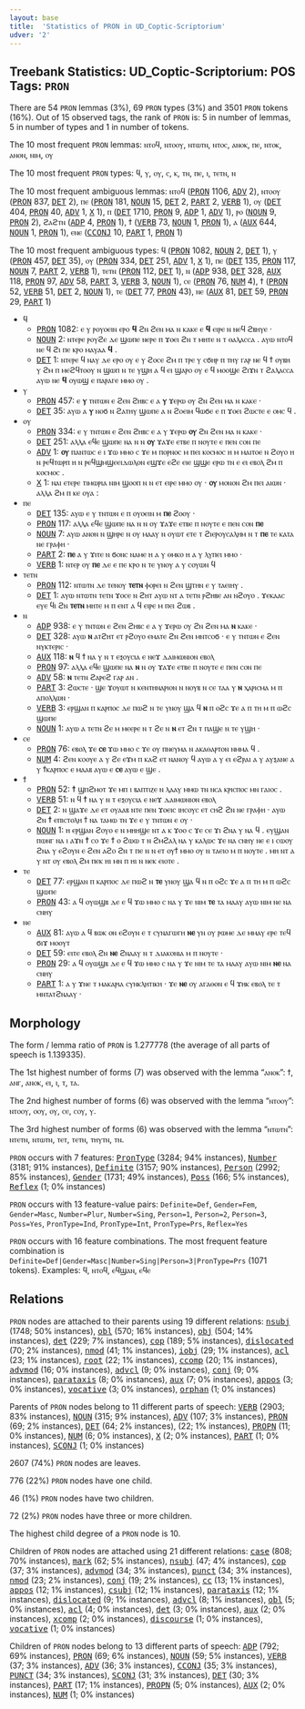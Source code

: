 ```yaml
---
layout: base
title:  'Statistics of PRON in UD_Coptic-Scriptorium'
udver: '2'
---
```


## Treebank Statistics: UD_Coptic-Scriptorium: POS Tags: `PRON`

There are 54 `PRON` lemmas (3%), 69 `PRON` types (3%) and 3501 `PRON` tokens (16%).
Out of 15 observed tags, the rank of `PRON` is: 5 in number of lemmas, 5 in number of types and 1 in number of tokens.

The 10 most frequent `PRON` lemmas: ⲛⲧⲟϥ, ⲛⲧⲟⲟⲩ, ⲛⲧⲱⲧⲛ, ⲛⲧⲟⲥ, ⲁⲛⲟⲕ, ⲡⲉ, ⲛⲧⲟⲕ, ⲁⲛⲟⲛ, ⲛⲓⲙ, ⲟⲩ

The 10 most frequent `PRON` types:  ϥ, ⲩ, ⲟⲩ, ⲥ, ⲕ, ⲧⲛ, ⲡⲉ, ⲓ, ⲧⲉⲧⲛ, ⲛ

The 10 most frequent ambiguous lemmas: ⲛⲧⲟϥ (<tt><a href="cop_scriptorium-pos-PRON.html">PRON</a></tt> 1106, <tt><a href="cop_scriptorium-pos-ADV.html">ADV</a></tt> 2), ⲛⲧⲟⲟⲩ (<tt><a href="cop_scriptorium-pos-PRON.html">PRON</a></tt> 837, <tt><a href="cop_scriptorium-pos-DET.html">DET</a></tt> 2), ⲡⲉ (<tt><a href="cop_scriptorium-pos-PRON.html">PRON</a></tt> 181, <tt><a href="cop_scriptorium-pos-NOUN.html">NOUN</a></tt> 15, <tt><a href="cop_scriptorium-pos-DET.html">DET</a></tt> 2, <tt><a href="cop_scriptorium-pos-PART.html">PART</a></tt> 2, <tt><a href="cop_scriptorium-pos-VERB.html">VERB</a></tt> 1), ⲟⲩ (<tt><a href="cop_scriptorium-pos-DET.html">DET</a></tt> 404, <tt><a href="cop_scriptorium-pos-PRON.html">PRON</a></tt> 40, <tt><a href="cop_scriptorium-pos-ADV.html">ADV</a></tt> 1, <tt><a href="cop_scriptorium-pos-X.html">X</a></tt> 1), ⲡ (<tt><a href="cop_scriptorium-pos-DET.html">DET</a></tt> 1710, <tt><a href="cop_scriptorium-pos-PRON.html">PRON</a></tt> 9, <tt><a href="cop_scriptorium-pos-ADP.html">ADP</a></tt> 1, <tt><a href="cop_scriptorium-pos-ADV.html">ADV</a></tt> 1), ⲣⲟ (<tt><a href="cop_scriptorium-pos-NOUN.html">NOUN</a></tt> 9, <tt><a href="cop_scriptorium-pos-PRON.html">PRON</a></tt> 2), ϩⲁϩⲧⲛ (<tt><a href="cop_scriptorium-pos-ADP.html">ADP</a></tt> 4, <tt><a href="cop_scriptorium-pos-PRON.html">PRON</a></tt> 1), ϯ (<tt><a href="cop_scriptorium-pos-VERB.html">VERB</a></tt> 73, <tt><a href="cop_scriptorium-pos-NOUN.html">NOUN</a></tt> 1, <tt><a href="cop_scriptorium-pos-PRON.html">PRON</a></tt> 1), ⲁ (<tt><a href="cop_scriptorium-pos-AUX.html">AUX</a></tt> 644, <tt><a href="cop_scriptorium-pos-NOUN.html">NOUN</a></tt> 1, <tt><a href="cop_scriptorium-pos-PRON.html">PRON</a></tt> 1), ⲉⲛⲉ (<tt><a href="cop_scriptorium-pos-CCONJ.html">CCONJ</a></tt> 10, <tt><a href="cop_scriptorium-pos-PART.html">PART</a></tt> 1, <tt><a href="cop_scriptorium-pos-PRON.html">PRON</a></tt> 1)

The 10 most frequent ambiguous types:  ϥ (<tt><a href="cop_scriptorium-pos-PRON.html">PRON</a></tt> 1082, <tt><a href="cop_scriptorium-pos-NOUN.html">NOUN</a></tt> 2, <tt><a href="cop_scriptorium-pos-DET.html">DET</a></tt> 1), ⲩ (<tt><a href="cop_scriptorium-pos-PRON.html">PRON</a></tt> 457, <tt><a href="cop_scriptorium-pos-DET.html">DET</a></tt> 35), ⲟⲩ (<tt><a href="cop_scriptorium-pos-PRON.html">PRON</a></tt> 334, <tt><a href="cop_scriptorium-pos-DET.html">DET</a></tt> 251, <tt><a href="cop_scriptorium-pos-ADV.html">ADV</a></tt> 1, <tt><a href="cop_scriptorium-pos-X.html">X</a></tt> 1), ⲡⲉ (<tt><a href="cop_scriptorium-pos-DET.html">DET</a></tt> 135, <tt><a href="cop_scriptorium-pos-PRON.html">PRON</a></tt> 117, <tt><a href="cop_scriptorium-pos-NOUN.html">NOUN</a></tt> 7, <tt><a href="cop_scriptorium-pos-PART.html">PART</a></tt> 2, <tt><a href="cop_scriptorium-pos-VERB.html">VERB</a></tt> 1), ⲧⲉⲧⲛ (<tt><a href="cop_scriptorium-pos-PRON.html">PRON</a></tt> 112, <tt><a href="cop_scriptorium-pos-DET.html">DET</a></tt> 1), ⲛ (<tt><a href="cop_scriptorium-pos-ADP.html">ADP</a></tt> 938, <tt><a href="cop_scriptorium-pos-DET.html">DET</a></tt> 328, <tt><a href="cop_scriptorium-pos-AUX.html">AUX</a></tt> 118, <tt><a href="cop_scriptorium-pos-PRON.html">PRON</a></tt> 97, <tt><a href="cop_scriptorium-pos-ADV.html">ADV</a></tt> 58, <tt><a href="cop_scriptorium-pos-PART.html">PART</a></tt> 3, <tt><a href="cop_scriptorium-pos-VERB.html">VERB</a></tt> 3, <tt><a href="cop_scriptorium-pos-NOUN.html">NOUN</a></tt> 1), ⲥⲉ (<tt><a href="cop_scriptorium-pos-PRON.html">PRON</a></tt> 76, <tt><a href="cop_scriptorium-pos-NUM.html">NUM</a></tt> 4), ϯ (<tt><a href="cop_scriptorium-pos-PRON.html">PRON</a></tt> 52, <tt><a href="cop_scriptorium-pos-VERB.html">VERB</a></tt> 51, <tt><a href="cop_scriptorium-pos-DET.html">DET</a></tt> 2, <tt><a href="cop_scriptorium-pos-NOUN.html">NOUN</a></tt> 1), ⲧⲉ (<tt><a href="cop_scriptorium-pos-DET.html">DET</a></tt> 77, <tt><a href="cop_scriptorium-pos-PRON.html">PRON</a></tt> 43), ⲛⲉ (<tt><a href="cop_scriptorium-pos-AUX.html">AUX</a></tt> 81, <tt><a href="cop_scriptorium-pos-DET.html">DET</a></tt> 59, <tt><a href="cop_scriptorium-pos-PRON.html">PRON</a></tt> 29, <tt><a href="cop_scriptorium-pos-PART.html">PART</a></tt> 1)


* ϥ
  * <tt><a href="cop_scriptorium-pos-PRON.html">PRON</a></tt> 1082: ⲉ ⲩ ⲣⲟⲩⲟⲉⲓⲛ ⲉⲣⲟ <b>ϥ</b> ϩⲛ ϩⲉⲛ ⲙⲁ ⲛ ⲕⲁⲕⲉ ⲉ <b>ϥ</b> ⲉⲓⲣⲉ ⲛ ⲛⲉϥ ϩⲃⲏⲩⲉ ·
  * <tt><a href="cop_scriptorium-pos-NOUN.html">NOUN</a></tt> 2: ⲛⲧⲉⲣⲉ ⲣⲟⲩϩⲉ ⲇⲉ ϣⲱⲡⲉ ⲛⲉⲣⲉ ⲡ ϫⲟⲉⲓ ϩⲛ ⲧ ⲙⲏⲧⲉ ⲛ ⲧ ⲑⲁⲗⲁⲥⲥⲁ . ⲁⲩⲱ ⲛⲧⲟϥ ⲛⲉ ϥ ϩⲓ ⲡⲉ ⲕⲣⲟ ⲙⲁⲩⲁⲁ <b>ϥ</b> .
  * <tt><a href="cop_scriptorium-pos-DET.html">DET</a></tt> 1: ⲛⲧⲉⲣⲉ ϥ ⲛⲁⲩ ⲇⲉ ⲉⲣⲟ ⲟⲩ ⲉ ⲩ ϩⲟⲥⲉ ϩⲙ ⲡ ⲧⲣⲉ ⲩ ⲥϭⲏⲣ ⲡ ⲧⲏⲩ ⲅⲁⲣ ⲛⲉ ϥ ϯ ⲟⲩⲃⲏ ⲩ ϩⲙ ⲡ ⲙⲉϩϥⲧⲟⲟⲩ ⲛ ϣⲱⲡ ⲛ ⲧⲉ ⲩϣⲏ ⲁ ϥ ⲉⲓ ϣⲁⲣⲟ ⲟⲩ ⲉ ϥ ⲙⲟⲟϣⲉ ϩⲓϫⲛ ⲧ ϩⲁⲗⲁⲥⲥⲁ ⲁⲩⲱ ⲛⲉ <b>ϥ</b> ⲟⲩⲱϣ ⲉ ⲡⲁⲣⲁⲅⲉ ⲙⲙⲟ ⲟⲩ .
* ⲩ
  * <tt><a href="cop_scriptorium-pos-PRON.html">PRON</a></tt> 457: ⲉ <b>ⲩ</b> ⲧⲛⲧⲱⲛ ⲉ ϩⲉⲛ ϩⲏⲃⲥ ⲉ ⲁ <b>ⲩ</b> ϫⲉⲣⲱ ⲟⲩ ϩⲛ ϩⲉⲛ ⲙⲁ ⲛ ⲕⲁⲕⲉ ·
  * <tt><a href="cop_scriptorium-pos-DET.html">DET</a></tt> 35: ⲁⲩⲱ ⲁ <b>ⲩ</b> ⲛⲟϭ ⲛ ϩⲁⲧⲏⲩ ϣⲱⲡⲉ ⲁ ⲛ ϩⲟⲉⲓⲙ ϥⲱϭⲉ ⲉ ⲡ ϫⲟⲉⲓ ϩⲱⲥⲧⲉ ⲉ ⲟⲙⲥ ϥ .
* ⲟⲩ
  * <tt><a href="cop_scriptorium-pos-PRON.html">PRON</a></tt> 334: ⲉ ⲩ ⲧⲛⲧⲱⲛ ⲉ ϩⲉⲛ ϩⲏⲃⲥ ⲉ ⲁ ⲩ ϫⲉⲣⲱ <b>ⲟⲩ</b> ϩⲛ ϩⲉⲛ ⲙⲁ ⲛ ⲕⲁⲕⲉ ·
  * <tt><a href="cop_scriptorium-pos-DET.html">DET</a></tt> 251: ⲁⲗⲗⲁ ⲉϥⲉ ϣⲱⲡⲉ ⲛⲁ ⲛ ⲛ <b>ⲟⲩ</b> ϫⲁϫⲉ ⲉⲧⲃⲉ ⲡ ⲛⲟⲩⲧⲉ ⲉ ⲡⲉⲛ ⲥⲟⲛ ⲡⲉ
  * <tt><a href="cop_scriptorium-pos-ADV.html">ADV</a></tt> 1: <b>ⲟⲩ</b> ⲡⲁⲛⲧⲱⲥ ⲉ ⲓ ϫⲱ ⲙⲙⲟ ⲥ ϫⲉ ⲙ ⲡⲟⲣⲛⲟⲥ ⲙ ⲡⲉⲓ ⲕⲟⲥⲙⲟⲥ ⲏ ⲙ ⲙⲁⲓⲧⲟⲉ ⲛ ϩⲟⲩⲟ ⲏ ⲛ ⲣⲉϥⲧⲱⲣⲡ ⲏ ⲛ ⲣⲉϥϣⲙϣⲉⲉⲓⲇⲱⲗⲟⲛ ⲉϣϫⲉ ⲉϩⲉ ⲉⲓⲉ ϣϣⲉ ⲉⲣⲱ ⲧⲛ ⲉ ⲉⲓ ⲉⲃⲟⲗ ϩⲙ ⲡ ⲕⲟⲥⲙⲟⲥ .
  * <tt><a href="cop_scriptorium-pos-X.html">X</a></tt> 1: ⲛⲁⲓ ⲉⲧⲉⲣⲉ ⲧⲓⲙⲱⲣⲓⲁ ⲛⲓⲙ ϣⲟⲟⲡ ⲛ ⲛ ⲉⲧ ⲉⲓⲣⲉ ⲙⲙⲟ ⲟⲩ · <b>ⲟⲩ</b> ⲙⲟⲛⲟⲛ ϩⲙ ⲡⲉⲓ ⲁⲓⲱⲛ · ⲁⲗⲗⲁ ϩⲙ ⲡ ⲕⲉ ⲟⲩⲁ :
* ⲡⲉ
  * <tt><a href="cop_scriptorium-pos-DET.html">DET</a></tt> 135: ⲁⲩⲱ ⲉ ⲩ ⲧⲛⲧⲱⲛ ⲉ ⲡ ⲟⲩⲟⲉⲓⲛ ⲙ <b>ⲡⲉ</b> ϩⲟⲟⲩ ·
  * <tt><a href="cop_scriptorium-pos-PRON.html">PRON</a></tt> 117: ⲁⲗⲗⲁ ⲉϥⲉ ϣⲱⲡⲉ ⲛⲁ ⲛ ⲛ ⲟⲩ ϫⲁϫⲉ ⲉⲧⲃⲉ ⲡ ⲛⲟⲩⲧⲉ ⲉ ⲡⲉⲛ ⲥⲟⲛ <b>ⲡⲉ</b>
  * <tt><a href="cop_scriptorium-pos-NOUN.html">NOUN</a></tt> 7: ⲁⲩⲱ ⲁⲛⲟⲛ ⲛ ϣⲏⲣⲉ ⲛ ⲟⲩ ⲙⲁⲁⲩ ⲛ ⲟⲩⲱⲧ ⲉⲧⲉ ⲧ ϩⲓⲉⲣⲟⲩⲥⲁⲗⲏⲙ ⲛ ⲧ <b>ⲡⲉ</b> ⲧⲉ ⲕⲁⲧⲁ ⲛⲉ ⲅⲣⲁⲫⲏ ·
  * <tt><a href="cop_scriptorium-pos-PART.html">PART</a></tt> 2: <b>ⲡⲉ</b> ⲁ ⲩ ϫⲓⲧⲉ ⲛ ϭⲟⲛⲥ ⲛⲁⲙⲉ ⲏ ⲁ ⲩ ⲑⲙⲕⲟ ⲏ ⲁ ⲩ ⲗⲩⲡⲉⲓ ⲙⲙⲟ ·
  * <tt><a href="cop_scriptorium-pos-VERB.html">VERB</a></tt> 1: ⲛⲧⲉⲣ ⲟⲩ <b>ⲡⲉ</b> ⲇⲉ ⲉ ⲡⲉ ⲕⲣⲟ ⲛ ⲧⲉ ⲩⲛⲟⲩ ⲁ ⲩ ⲥⲟⲩⲱⲛ ϥ
* ⲧⲉⲧⲛ
  * <tt><a href="cop_scriptorium-pos-PRON.html">PRON</a></tt> 112: ⲛⲧⲱⲧⲛ ⲇⲉ ⲧⲉⲛⲟⲩ <b>ⲧⲉⲧⲛ</b> ⲫⲟⲣⲉⲓ ⲛ ϩⲉⲛ ϣⲧⲏⲛ ⲉ ⲩ ⲧⲁⲉⲓⲏⲩ .
  * <tt><a href="cop_scriptorium-pos-DET.html">DET</a></tt> 1: ⲁⲩⲱ ⲛⲧⲱⲧⲛ ⲧⲉⲧⲛ ϫⲟⲥⲉ ⲛ ϩⲏⲧ ⲁⲩⲱ ⲛⲧ ⲁ ⲧⲉⲧⲛ ⲣϩⲏⲃⲉ ⲁⲛ ⲛϩⲟⲩⲟ . ϫⲉⲕⲁⲁⲥ ⲉⲩⲉ ϥⲓ ϩⲛ <b>ⲧⲉⲧⲛ</b> ⲙⲏⲧⲉ ⲙ ⲡ ⲉⲛⲧ ⲁ ϥ ⲉⲓⲣⲉ ⲙ ⲡⲉⲓ ϩⲱⲃ .
* ⲛ
  * <tt><a href="cop_scriptorium-pos-ADP.html">ADP</a></tt> 938: ⲉ ⲩ ⲧⲛⲧⲱⲛ ⲉ ϩⲉⲛ ϩⲏⲃⲥ ⲉ ⲁ ⲩ ϫⲉⲣⲱ ⲟⲩ ϩⲛ ϩⲉⲛ ⲙⲁ <b>ⲛ</b> ⲕⲁⲕⲉ ·
  * <tt><a href="cop_scriptorium-pos-DET.html">DET</a></tt> 328: ⲁⲩⲱ <b>ⲛ</b> ⲁⲧϩⲏⲧ ⲉⲧ ⲣϩⲟⲩⲟ ⲉⲙⲁⲧⲉ ϩⲛ ϩⲉⲛ ⲙⲛⲧⲥⲟϭ · ⲉ ⲩ ⲧⲛⲧⲱⲛ ⲉ ϩⲉⲛ ⲛⲩⲕⲧⲉⲣⲓⲥ ·
  * <tt><a href="cop_scriptorium-pos-AUX.html">AUX</a></tt> 118: <b>ⲛ</b> ϥ ϯ ⲛⲁ ⲩ ⲛ ⲧ ⲉⲝⲟⲩⲥⲓⲁ ⲉ ⲛⲉϫ ⲇⲁⲓⲙⲱⲛⲓⲟⲛ ⲉⲃⲟⲗ
  * <tt><a href="cop_scriptorium-pos-PRON.html">PRON</a></tt> 97: ⲁⲗⲗⲁ ⲉϥⲉ ϣⲱⲡⲉ ⲛⲁ <b>ⲛ</b> ⲛ ⲟⲩ ϫⲁϫⲉ ⲉⲧⲃⲉ ⲡ ⲛⲟⲩⲧⲉ ⲉ ⲡⲉⲛ ⲥⲟⲛ ⲡⲉ
  * <tt><a href="cop_scriptorium-pos-ADV.html">ADV</a></tt> 58: <b>ⲛ</b> ⲧⲉⲧⲛ ϩⲁⲣⲉϩ ⲅⲁⲣ ⲁⲛ .
  * <tt><a href="cop_scriptorium-pos-PART.html">PART</a></tt> 3: ϩⲱⲥⲧⲉ · ϣⲉ ϫⲟⲩⲱⲧ ⲛ ⲕⲉⲛⲧⲏⲛⲁⲣⲓⲟⲛ ⲛ ⲛⲟⲩⲃ ⲛ ⲥⲉ ⲧⲁⲁ ⲩ <b>ⲛ</b> ⲭⲁⲣⲓⲥⲙⲁ ⲙ ⲡ ⲁⲡⲟⲗⲗⲱⲛ ·
  * <tt><a href="cop_scriptorium-pos-VERB.html">VERB</a></tt> 3: ⲉⲣϣⲁⲛ ⲡ ⲕⲁⲣⲡⲟⲥ ⲇⲉ ⲡⲱϩ ⲛ ⲧⲉ ⲩⲛⲟⲩ ϣⲁ ϥ <b>ⲛ</b> ⲡ ⲟϩⲥ ϫⲉ ⲁ ⲡ ⲧⲏ ⲙ ⲡ ⲱϩⲥ ϣⲱⲡⲉ
  * <tt><a href="cop_scriptorium-pos-NOUN.html">NOUN</a></tt> 1: ⲁⲩⲱ ⲁ ⲧⲉⲧⲛ ϩⲉ ⲙ ⲙⲉⲉⲣⲉ ⲛ ⲧ ϩⲉ ⲛ <b>ⲛ</b> ⲉⲧ ϩⲛ ⲧ ⲡⲁϣⲉ ⲛ ⲧⲉ ⲩϣⲏ ·
* ⲥⲉ
  * <tt><a href="cop_scriptorium-pos-PRON.html">PRON</a></tt> 76: ⲉⲃⲟⲗ ϫⲉ <b>ⲥⲉ</b> ϫⲱ ⲙⲙⲟ ⲥ ϫⲉ ⲟⲩ ⲡⲛⲉⲩⲙⲁ ⲛ ⲁⲕⲁⲑⲁⲣⲧⲟⲛ ⲛⲙⲙⲁ ϥ .
  * <tt><a href="cop_scriptorium-pos-NUM.html">NUM</a></tt> 4: ϩⲉⲛ ⲕⲟⲟⲩⲉ ⲁ ⲩ ϩⲉ ⲉϫⲙ ⲡ ⲕⲁϩ ⲉⲧ ⲛⲁⲛⲟⲩ ϥ ⲁⲩⲱ ⲁ ⲩ ⲉⲓ ⲉϩⲣⲁⲓ ⲁ ⲩ ⲁⲩⲝⲁⲛⲉ ⲁ ⲩ ϯⲕⲁⲣⲡⲟⲥ ⲉ ⲙⲁⲁⲃ ⲁⲩⲱ ⲉ <b>ⲥⲉ</b> ⲁⲩⲱ ⲉ ϣⲉ .
* ϯ
  * <tt><a href="cop_scriptorium-pos-PRON.html">PRON</a></tt> 52: <b>ϯ</b> ϣⲡϩⲙⲟⲧ ϫⲉ ⲙⲡ ⲓ ⲃⲁⲡⲧⲓⲍⲉ ⲛ ⲗⲁⲁⲩ ⲙⲙⲱ ⲧⲛ ⲛⲥⲁ ⲕⲣⲓⲥⲡⲟⲥ ⲙⲛ ⲅⲁⲓⲟⲥ .
  * <tt><a href="cop_scriptorium-pos-VERB.html">VERB</a></tt> 51: ⲛ ϥ <b>ϯ</b> ⲛⲁ ⲩ ⲛ ⲧ ⲉⲝⲟⲩⲥⲓⲁ ⲉ ⲛⲉϫ ⲇⲁⲓⲙⲱⲛⲓⲟⲛ ⲉⲃⲟⲗ
  * <tt><a href="cop_scriptorium-pos-DET.html">DET</a></tt> 2: ⲛ ϣⲁϫⲉ ⲇⲉ ⲉⲧ ⲟⲩⲁⲁⲃ ⲛⲧⲉ ⲡⲉⲛ ϫⲟⲉⲓⲥ ⲓⲏⲥⲟⲩⲥ ⲉⲧ ⲥⲏϩ ϩⲛ ⲛⲉ ⲅⲣⲁⲫⲏ · ⲁⲩⲱ ϩⲛ <b>ϯ</b> ⲉⲡⲓⲥⲧⲟⲗⲏ ϯ ⲛⲁ ⲧⲁⲙⲱ ⲧⲛ ϫⲉ ⲉ ⲩ ⲧⲛⲧⲱⲛ ⲉ ⲟⲩ ·
  * <tt><a href="cop_scriptorium-pos-NOUN.html">NOUN</a></tt> 1: ⲏ ⲉⲣϣⲁⲛ ϩⲟⲩⲟ ⲉ ⲛ ⲙⲏⲏϣⲉ ⲛⲧ ⲁ ⲕ ϫⲟⲟ ⲥ ϫⲉ ⲥⲉ ϫⲓ ϩⲛⲁ ⲩ ⲛⲁ ϥ . ⲉⲩϣⲁⲛ ⲡⲱⲛⲅ ⲛⲁ ⲓ ⲁϫⲛ <b>ϯ</b> ⲥⲟ ϫⲉ ϯ ⲟ ϩⲱⲱ ⲧ ⲛ ϩⲙϩⲁⲗ ⲛⲁ ⲩ ⲕⲁⲗⲱⲥ ϫⲉ ⲛⲁ ⲥⲛⲏⲩ ⲛⲉ ⲉ ⲓ ⲥⲱⲟⲩ ϩⲛⲁ ⲩ ⲉϩⲟⲩⲛ ⲉ ϩⲉⲛ ⲁϩⲟ ϩⲛ ⲧ ⲡⲉ ⲛ ⲛ ⲉⲧ ⲟⲩϯ ⲙⲙⲟ ⲟⲩ ⲛ ⲧⲁⲉⲓⲟ ⲙ ⲡ ⲛⲟⲩⲧⲉ . ⲙⲏ ⲛⲧ ⲁ ⲩ ⲛⲧ ⲟⲩ ⲉⲃⲟⲗ ϩⲙ ⲡⲉⲕ ⲏⲓ ⲙⲛ ⲡ ⲏⲓ ⲛ ⲛⲉⲕ ⲉⲓⲟⲧⲉ .
* ⲧⲉ
  * <tt><a href="cop_scriptorium-pos-DET.html">DET</a></tt> 77: ⲉⲣϣⲁⲛ ⲡ ⲕⲁⲣⲡⲟⲥ ⲇⲉ ⲡⲱϩ ⲛ <b>ⲧⲉ</b> ⲩⲛⲟⲩ ϣⲁ ϥ ⲛ ⲡ ⲟϩⲥ ϫⲉ ⲁ ⲡ ⲧⲏ ⲙ ⲡ ⲱϩⲥ ϣⲱⲡⲉ
  * <tt><a href="cop_scriptorium-pos-PRON.html">PRON</a></tt> 43: ⲁ ϥ ⲟⲩⲱϣⲃ ⲇⲉ ⲉ ϥ ϫⲱ ⲙⲙⲟ ⲥ ⲛⲁ ⲩ ϫⲉ ⲛⲓⲙ <b>ⲧⲉ</b> ⲧⲁ ⲙⲁⲁⲩ ⲁⲩⲱ ⲛⲓⲙ ⲛⲉ ⲛⲁ ⲥⲛⲏⲩ
* ⲛⲉ
  * <tt><a href="cop_scriptorium-pos-AUX.html">AUX</a></tt> 81: ⲁⲩⲱ ⲁ ϥ ⲃⲱⲕ ⲟⲛ ⲉϩⲟⲩⲛ ⲉ ⲧ ⲥⲩⲛⲁⲅⲱⲅⲏ <b>ⲛⲉ</b> ⲩⲛ ⲟⲩ ⲣⲱⲙⲉ ⲇⲉ ⲙⲙⲁⲩ ⲉⲣⲉ ⲧⲉϥ ϭⲓϫ ⲙⲟⲟⲩⲧ
  * <tt><a href="cop_scriptorium-pos-DET.html">DET</a></tt> 59: ⲉⲓⲧⲉ ⲉⲃⲟⲗ ϩⲛ <b>ⲛⲉ</b> ϩⲛⲁⲁⲩ ⲛ ⲧ ⲇⲓⲁⲕⲟⲛⲓⲁ ⲙ ⲡ ⲛⲟⲩⲧⲉ ·
  * <tt><a href="cop_scriptorium-pos-PRON.html">PRON</a></tt> 29: ⲁ ϥ ⲟⲩⲱϣⲃ ⲇⲉ ⲉ ϥ ϫⲱ ⲙⲙⲟ ⲥ ⲛⲁ ⲩ ϫⲉ ⲛⲓⲙ ⲧⲉ ⲧⲁ ⲙⲁⲁⲩ ⲁⲩⲱ ⲛⲓⲙ <b>ⲛⲉ</b> ⲛⲁ ⲥⲛⲏⲩ
  * <tt><a href="cop_scriptorium-pos-PART.html">PART</a></tt> 1: ⲁ ⲩ ϫⲛⲉ ⲧ ⲙⲁⲕⲁⲣⲓⲁ ⲥⲩⲛⲕⲗⲏⲧⲓⲕⲏ · ϫⲉ <b>ⲛⲉ</b> ⲟⲩ ⲁⲅⲁⲑⲟⲛ ⲉ ϥ ϫⲏⲕ ⲉⲃⲟⲗ ⲧⲉ ⲧ ⲙⲛⲧⲁⲧϩⲛⲁⲁⲩ ·

## Morphology

The form / lemma ratio of `PRON` is 1.277778 (the average of all parts of speech is 1.139335).

The 1st highest number of forms (7) was observed with the lemma “ⲁⲛⲟⲕ”: ϯ, ⲁⲛⲅ, ⲁⲛⲟⲕ, ⲉⲓ, ⲓ, ⲧ, ⲧⲁ.

The 2nd highest number of forms (6) was observed with the lemma “ⲛⲧⲟⲟⲩ”: ⲛⲧⲟⲟⲩ, ⲟⲟⲩ, ⲟⲩ, ⲥⲉ, ⲥⲟⲩ, ⲩ.

The 3rd highest number of forms (6) was observed with the lemma “ⲛⲧⲱⲧⲛ”: ⲛⲧⲉⲧⲛ, ⲛⲧⲱⲧⲛ, ⲧⲉⲧ, ⲧⲉⲧⲛ, ⲧⲏⲩⲧⲛ, ⲧⲛ.

`PRON` occurs with 7 features: <tt><a href="cop_scriptorium-feat-PronType.html">PronType</a></tt> (3284; 94% instances), <tt><a href="cop_scriptorium-feat-Number.html">Number</a></tt> (3181; 91% instances), <tt><a href="cop_scriptorium-feat-Definite.html">Definite</a></tt> (3157; 90% instances), <tt><a href="cop_scriptorium-feat-Person.html">Person</a></tt> (2992; 85% instances), <tt><a href="cop_scriptorium-feat-Gender.html">Gender</a></tt> (1731; 49% instances), <tt><a href="cop_scriptorium-feat-Poss.html">Poss</a></tt> (166; 5% instances), <tt><a href="cop_scriptorium-feat-Reflex.html">Reflex</a></tt> (1; 0% instances)

`PRON` occurs with 13 feature-value pairs: `Definite=Def`, `Gender=Fem`, `Gender=Masc`, `Number=Plur`, `Number=Sing`, `Person=1`, `Person=2`, `Person=3`, `Poss=Yes`, `PronType=Ind`, `PronType=Int`, `PronType=Prs`, `Reflex=Yes`

`PRON` occurs with 16 feature combinations.
The most frequent feature combination is `Definite=Def|Gender=Masc|Number=Sing|Person=3|PronType=Prs` (1071 tokens).
Examples: ϥ, ⲛⲧⲟϥ, ⲉϥϣⲁⲛ, ⲉϥⲉ


## Relations

`PRON` nodes are attached to their parents using 19 different relations: <tt><a href="cop_scriptorium-dep-nsubj.html">nsubj</a></tt> (1748; 50% instances), <tt><a href="cop_scriptorium-dep-obl.html">obl</a></tt> (570; 16% instances), <tt><a href="cop_scriptorium-dep-obj.html">obj</a></tt> (504; 14% instances), <tt><a href="cop_scriptorium-dep-det.html">det</a></tt> (229; 7% instances), <tt><a href="cop_scriptorium-dep-cop.html">cop</a></tt> (189; 5% instances), <tt><a href="cop_scriptorium-dep-dislocated.html">dislocated</a></tt> (70; 2% instances), <tt><a href="cop_scriptorium-dep-nmod.html">nmod</a></tt> (41; 1% instances), <tt><a href="cop_scriptorium-dep-iobj.html">iobj</a></tt> (29; 1% instances), <tt><a href="cop_scriptorium-dep-acl.html">acl</a></tt> (23; 1% instances), <tt><a href="cop_scriptorium-dep-root.html">root</a></tt> (22; 1% instances), <tt><a href="cop_scriptorium-dep-ccomp.html">ccomp</a></tt> (20; 1% instances), <tt><a href="cop_scriptorium-dep-advmod.html">advmod</a></tt> (16; 0% instances), <tt><a href="cop_scriptorium-dep-advcl.html">advcl</a></tt> (9; 0% instances), <tt><a href="cop_scriptorium-dep-conj.html">conj</a></tt> (9; 0% instances), <tt><a href="cop_scriptorium-dep-parataxis.html">parataxis</a></tt> (8; 0% instances), <tt><a href="cop_scriptorium-dep-aux.html">aux</a></tt> (7; 0% instances), <tt><a href="cop_scriptorium-dep-appos.html">appos</a></tt> (3; 0% instances), <tt><a href="cop_scriptorium-dep-vocative.html">vocative</a></tt> (3; 0% instances), <tt><a href="cop_scriptorium-dep-orphan.html">orphan</a></tt> (1; 0% instances)

Parents of `PRON` nodes belong to 11 different parts of speech: <tt><a href="cop_scriptorium-pos-VERB.html">VERB</a></tt> (2903; 83% instances), <tt><a href="cop_scriptorium-pos-NOUN.html">NOUN</a></tt> (315; 9% instances), <tt><a href="cop_scriptorium-pos-ADV.html">ADV</a></tt> (107; 3% instances), <tt><a href="cop_scriptorium-pos-PRON.html">PRON</a></tt> (69; 2% instances), <tt><a href="cop_scriptorium-pos-DET.html">DET</a></tt> (64; 2% instances),  (22; 1% instances), <tt><a href="cop_scriptorium-pos-PROPN.html">PROPN</a></tt> (11; 0% instances), <tt><a href="cop_scriptorium-pos-NUM.html">NUM</a></tt> (6; 0% instances), <tt><a href="cop_scriptorium-pos-X.html">X</a></tt> (2; 0% instances), <tt><a href="cop_scriptorium-pos-PART.html">PART</a></tt> (1; 0% instances), <tt><a href="cop_scriptorium-pos-SCONJ.html">SCONJ</a></tt> (1; 0% instances)

2607 (74%) `PRON` nodes are leaves.

776 (22%) `PRON` nodes have one child.

46 (1%) `PRON` nodes have two children.

72 (2%) `PRON` nodes have three or more children.

The highest child degree of a `PRON` node is 10.

Children of `PRON` nodes are attached using 21 different relations: <tt><a href="cop_scriptorium-dep-case.html">case</a></tt> (808; 70% instances), <tt><a href="cop_scriptorium-dep-mark.html">mark</a></tt> (62; 5% instances), <tt><a href="cop_scriptorium-dep-nsubj.html">nsubj</a></tt> (47; 4% instances), <tt><a href="cop_scriptorium-dep-cop.html">cop</a></tt> (37; 3% instances), <tt><a href="cop_scriptorium-dep-advmod.html">advmod</a></tt> (34; 3% instances), <tt><a href="cop_scriptorium-dep-punct.html">punct</a></tt> (34; 3% instances), <tt><a href="cop_scriptorium-dep-nmod.html">nmod</a></tt> (23; 2% instances), <tt><a href="cop_scriptorium-dep-conj.html">conj</a></tt> (19; 2% instances), <tt><a href="cop_scriptorium-dep-cc.html">cc</a></tt> (13; 1% instances), <tt><a href="cop_scriptorium-dep-appos.html">appos</a></tt> (12; 1% instances), <tt><a href="cop_scriptorium-dep-csubj.html">csubj</a></tt> (12; 1% instances), <tt><a href="cop_scriptorium-dep-parataxis.html">parataxis</a></tt> (12; 1% instances), <tt><a href="cop_scriptorium-dep-dislocated.html">dislocated</a></tt> (9; 1% instances), <tt><a href="cop_scriptorium-dep-advcl.html">advcl</a></tt> (8; 1% instances), <tt><a href="cop_scriptorium-dep-obl.html">obl</a></tt> (5; 0% instances), <tt><a href="cop_scriptorium-dep-acl.html">acl</a></tt> (4; 0% instances), <tt><a href="cop_scriptorium-dep-det.html">det</a></tt> (3; 0% instances), <tt><a href="cop_scriptorium-dep-aux.html">aux</a></tt> (2; 0% instances), <tt><a href="cop_scriptorium-dep-xcomp.html">xcomp</a></tt> (2; 0% instances), <tt><a href="cop_scriptorium-dep-discourse.html">discourse</a></tt> (1; 0% instances), <tt><a href="cop_scriptorium-dep-vocative.html">vocative</a></tt> (1; 0% instances)

Children of `PRON` nodes belong to 13 different parts of speech: <tt><a href="cop_scriptorium-pos-ADP.html">ADP</a></tt> (792; 69% instances), <tt><a href="cop_scriptorium-pos-PRON.html">PRON</a></tt> (69; 6% instances), <tt><a href="cop_scriptorium-pos-NOUN.html">NOUN</a></tt> (59; 5% instances), <tt><a href="cop_scriptorium-pos-VERB.html">VERB</a></tt> (37; 3% instances), <tt><a href="cop_scriptorium-pos-ADV.html">ADV</a></tt> (36; 3% instances), <tt><a href="cop_scriptorium-pos-CCONJ.html">CCONJ</a></tt> (35; 3% instances), <tt><a href="cop_scriptorium-pos-PUNCT.html">PUNCT</a></tt> (34; 3% instances), <tt><a href="cop_scriptorium-pos-SCONJ.html">SCONJ</a></tt> (31; 3% instances), <tt><a href="cop_scriptorium-pos-DET.html">DET</a></tt> (30; 3% instances), <tt><a href="cop_scriptorium-pos-PART.html">PART</a></tt> (17; 1% instances), <tt><a href="cop_scriptorium-pos-PROPN.html">PROPN</a></tt> (5; 0% instances), <tt><a href="cop_scriptorium-pos-AUX.html">AUX</a></tt> (2; 0% instances), <tt><a href="cop_scriptorium-pos-NUM.html">NUM</a></tt> (1; 0% instances)

